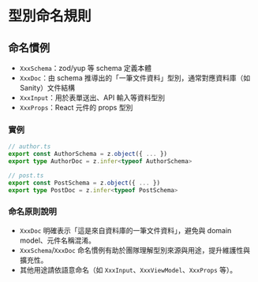 # 型別命名規則

## 命名慣例

- `XxxSchema`：zod/yup 等 schema 定義本體
- `XxxDoc`：由 schema 推導出的「一筆文件資料」型別，通常對應資料庫（如 Sanity）文件結構
- `XxxInput`：用於表單送出、API 輸入等資料型別
- `XxxProps`：React 元件的 props 型別

### 實例

```ts
// author.ts
export const AuthorSchema = z.object({ ... })
export type AuthorDoc = z.infer<typeof AuthorSchema>

// post.ts
export const PostSchema = z.object({ ... })
export type PostDoc = z.infer<typeof PostSchema>
```

### 命名原則說明
- `XxxDoc` 明確表示「這是來自資料庫的一筆文件資料」，避免與 domain model、元件名稱混淆。
- `XxxSchema`/`XxxDoc` 命名慣例有助於團隊理解型別來源與用途，提升維護性與擴充性。
- 其他用途請依語意命名（如 `XxxInput`、`XxxViewModel`、`XxxProps` 等）。 